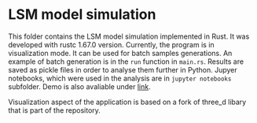 # LSM model simulation

This folder contains the LSM model simulation implemented in Rust. It was developed with rustc 1.67.0 version. Currently, the program is in visualization mode. It can be used for batch samples generations. An example of batch generation is in the `run` function in `main.rs`. Results are saved as pickle files in order to analyse them further in Python. Jupyer notebooks, which were used in the analysis are in `jupyter notebooks` subfolder.
Demo is also avaliable under [link](https://fingal.github.io/LSM/index.html).

Visualization aspect of the application is based on a fork of three_d libary that is part of the repository.
